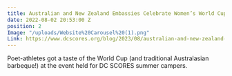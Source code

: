 ```yaml
---
title: Australian and New Zealand Embassies Celebrate Women’s World Cup with DC SCORES
date: 2022-08-02 20:53:00 Z
position: 2
Image: "/uploads/Website%20Carousel%20(1).png"
Link: https://www.dcscores.org/blog/2023/08/australian-and-new-zealand-embassies-celebrate-womens-world-cup-at-dc-scores-summer-camp
---
```


Poet-athletes got a taste of the World Cup (and traditional Australasian barbeque!) at the event held for DC SCORES summer campers.